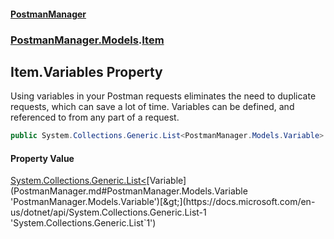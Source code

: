 #### [PostmanManager](PostmanManager.md 'PostmanManager')
### [PostmanManager.Models](PostmanManager.md#PostmanManager.Models 'PostmanManager.Models').[Item](PostmanManager.md#PostmanManager.Models.Item 'PostmanManager.Models.Item')

## Item.Variables Property

Using variables in your Postman requests eliminates 
the need to duplicate requests, which can save a 
lot of time. Variables can be defined, and referenced 
to from any part of a request.

```csharp
public System.Collections.Generic.List<PostmanManager.Models.Variable> Variables { get; set; }
```

#### Property Value
[System.Collections.Generic.List&lt;](https://docs.microsoft.com/en-us/dotnet/api/System.Collections.Generic.List-1 'System.Collections.Generic.List`1')[Variable](PostmanManager.md#PostmanManager.Models.Variable 'PostmanManager.Models.Variable')[&gt;](https://docs.microsoft.com/en-us/dotnet/api/System.Collections.Generic.List-1 'System.Collections.Generic.List`1')